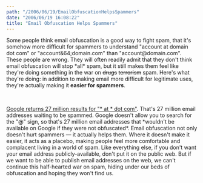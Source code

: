 ```yaml
---
path: "/2006/06/19/EmailObfuscationHelpsSpammers" 
date: "2006/06/19 16:08:22" 
title: "Email Obfuscation Helps Spammers" 
---
```

<p>Some people think email obfuscation is a good way to fight spam, that it's somehow more difficult for spammers to understand "account at domain dot com" or "account&amp;64;domain.com" than "account@domain.com". These people are wrong. They will often readily admit that they don't think email obfuscation will stop *all* spam, but it still makes them feel like they're doing something in the war on <span style="text-decoration: line-through;">drugs</span> <span style="text-decoration: line-through;">terrorism</span> spam. Here's what they're doing: in addition to making email more difficult for legitimate uses, they're actually making it <strong>easier for spammers</strong>.</p><br><p><a href="http://www.google.com/search?q=%22*+at+*+dot+com%22">Google returns 27 million results for "* at * dot com"</a>. That's 27 million email addresses waiting to be spammed. Google doesn't allow you to search for the "@" sign, so that's 27 million email addresses that *wouldn't be available on Google if they were not obfuscated*. Email obfuscation not only doesn't hurt spammers &#8212; it actually helps them. Where it doesn't make it easier, it acts as a placebo, making people feel more comfortable and complacent living in a world of spam. Like everything else, if you don't want your email address publicly-available, don't put it on the public web. But if we want to be able to publish email addresses on the web, we can't continue this half-hearted war on spam, hiding under our beds of obfuscation and hoping they won't find us.</p>